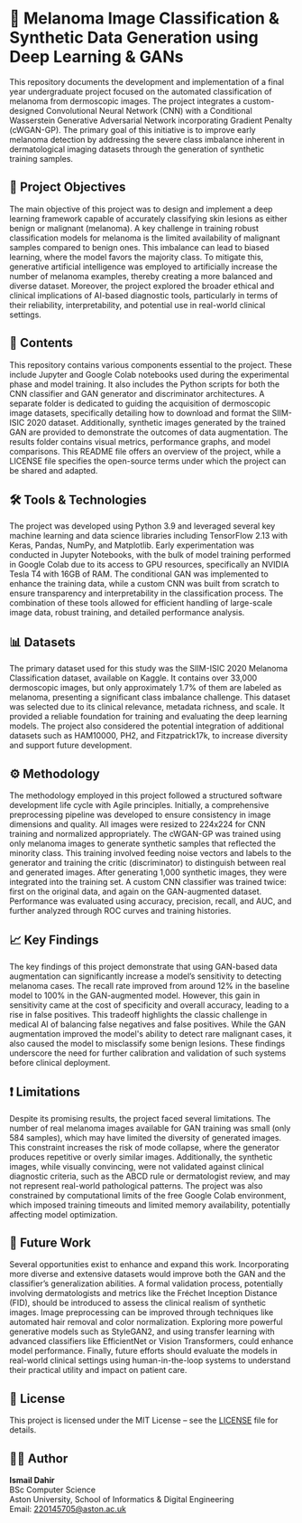 
# 🧠 Melanoma Image Classification & Synthetic Data Generation using Deep Learning & GANs

This repository documents the development and implementation of a final year undergraduate project focused on the automated classification of melanoma from dermoscopic images. The project integrates a custom-designed Convolutional Neural Network (CNN) with a Conditional Wasserstein Generative Adversarial Network incorporating Gradient Penalty (cWGAN-GP). The primary goal of this initiative is to improve early melanoma detection by addressing the severe class imbalance inherent in dermatological imaging datasets through the generation of synthetic training samples.

## 📌 Project Objectives

The main objective of this project was to design and implement a deep learning framework capable of accurately classifying skin lesions as either benign or malignant (melanoma). A key challenge in training robust classification models for melanoma is the limited availability of malignant samples compared to benign ones. This imbalance can lead to biased learning, where the model favors the majority class. To mitigate this, generative artificial intelligence was employed to artificially increase the number of melanoma examples, thereby creating a more balanced and diverse dataset. Moreover, the project explored the broader ethical and clinical implications of AI-based diagnostic tools, particularly in terms of their reliability, interpretability, and potential use in real-world clinical settings.

## 📂 Contents

This repository contains various components essential to the project. These include Jupyter and Google Colab notebooks used during the experimental phase and model training. It also includes the Python scripts for both the CNN classifier and GAN generator and discriminator architectures. A separate folder is dedicated to guiding the acquisition of dermoscopic image datasets, specifically detailing how to download and format the SIIM-ISIC 2020 dataset. Additionally, synthetic images generated by the trained GAN are provided to demonstrate the outcomes of data augmentation. The results folder contains visual metrics, performance graphs, and model comparisons. This README file offers an overview of the project, while a LICENSE file specifies the open-source terms under which the project can be shared and adapted.

## 🛠️ Tools & Technologies

The project was developed using Python 3.9 and leveraged several key machine learning and data science libraries including TensorFlow 2.13 with Keras, Pandas, NumPy, and Matplotlib. Early experimentation was conducted in Jupyter Notebooks, with the bulk of model training performed in Google Colab due to its access to GPU resources, specifically an NVIDIA Tesla T4 with 16GB of RAM. The conditional GAN was implemented to enhance the training data, while a custom CNN was built from scratch to ensure transparency and interpretability in the classification process. The combination of these tools allowed for efficient handling of large-scale image data, robust training, and detailed performance analysis.

## 📊 Datasets

The primary dataset used for this study was the SIIM-ISIC 2020 Melanoma Classification dataset, available on Kaggle. It contains over 33,000 dermoscopic images, but only approximately 1.7% of them are labeled as melanoma, presenting a significant class imbalance challenge. This dataset was selected due to its clinical relevance, metadata richness, and scale. It provided a reliable foundation for training and evaluating the deep learning models. The project also considered the potential integration of additional datasets such as HAM10000, PH2, and Fitzpatrick17k, to increase diversity and support future development.

## ⚙️ Methodology

The methodology employed in this project followed a structured software development life cycle with Agile principles. Initially, a comprehensive preprocessing pipeline was developed to ensure consistency in image dimensions and quality. All images were resized to 224x224 for CNN training and normalized appropriately. The cWGAN-GP was trained using only melanoma images to generate synthetic samples that reflected the minority class. This training involved feeding noise vectors and labels to the generator and training the critic (discriminator) to distinguish between real and generated images. After generating 1,000 synthetic images, they were integrated into the training set. A custom CNN classifier was trained twice: first on the original data, and again on the GAN-augmented dataset. Performance was evaluated using accuracy, precision, recall, and AUC, and further analyzed through ROC curves and training histories.

## 📈 Key Findings

The key findings of this project demonstrate that using GAN-based data augmentation can significantly increase a model’s sensitivity to detecting melanoma cases. The recall rate improved from around 12% in the baseline model to 100% in the GAN-augmented model. However, this gain in sensitivity came at the cost of specificity and overall accuracy, leading to a rise in false positives. This tradeoff highlights the classic challenge in medical AI of balancing false negatives and false positives. While the GAN augmentation improved the model's ability to detect rare malignant cases, it also caused the model to misclassify some benign lesions. These findings underscore the need for further calibration and validation of such systems before clinical deployment.

## ❗ Limitations

Despite its promising results, the project faced several limitations. The number of real melanoma images available for GAN training was small (only 584 samples), which may have limited the diversity of generated images. This constraint increases the risk of mode collapse, where the generator produces repetitive or overly similar images. Additionally, the synthetic images, while visually convincing, were not validated against clinical diagnostic criteria, such as the ABCD rule or dermatologist review, and may not represent real-world pathological patterns. The project was also constrained by computational limits of the free Google Colab environment, which imposed training timeouts and limited memory availability, potentially affecting model optimization.

## 🔮 Future Work

Several opportunities exist to enhance and expand this work. Incorporating more diverse and extensive datasets would improve both the GAN and the classifier’s generalization abilities. A formal validation process, potentially involving dermatologists and metrics like the Fréchet Inception Distance (FID), should be introduced to assess the clinical realism of synthetic images. Image preprocessing can be improved through techniques like automated hair removal and color normalization. Exploring more powerful generative models such as StyleGAN2, and using transfer learning with advanced classifiers like EfficientNet or Vision Transformers, could enhance model performance. Finally, future efforts should evaluate the models in real-world clinical settings using human-in-the-loop systems to understand their practical utility and impact on patient care.

## 🧾 License

This project is licensed under the MIT License – see the [LICENSE](LICENSE) file for details.

## 🙋‍♂️ Author

**Ismail Dahir**  
BSc Computer Science  
Aston University, School of Informatics & Digital Engineering  
Email: 220145705@aston.ac.uk
